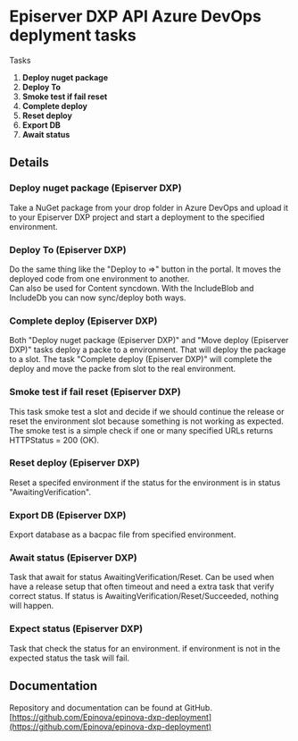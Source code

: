 # Episerver DXP API Azure DevOps deplyment tasks

Tasks

1. **Deploy nuget package**
1. **Deploy To**
1. **Smoke test if fail reset**
1. **Complete deploy**
1. **Reset deploy**
1. **Export DB**
1. **Await status**

## Details

### Deploy nuget package (Episerver DXP) ###  
Take a NuGet package from your drop folder in Azure DevOps and upload it to your Episerver DXP project and start a deployment to the specified environment.  
  
### Deploy To (Episerver DXP) ###
Do the same thing like the "Deploy to =>" button in the portal. It moves the deployed code from one environment to another.  
Can also be used for Content syncdown.  With the IncludeBlob and IncludeDb you can now sync/deploy both ways.  

### Complete deploy (Episerver DXP) ###
Both "Deploy nuget package (Episerver DXP)" and "Move deploy (Episerver DXP)" tasks deploy a packe to a environment. That will deploy the package to a slot. The task "Complete deploy (Episerver DXP)" will complete the deploy and move the packe from slot to the real environment.  

### Smoke test if fail reset (Episerver DXP) ###
This task smoke test a slot and decide if we should continue the release or reset the environment slot because something is not working as expected. The smoke test is a simple check if one or many specified URLs returns HTTPStatus = 200 (OK).  

### Reset deploy (Episerver DXP) ###
Reset a specifed environment if the status for the environment is in status "AwaitingVerification".  

### Export DB (Episerver DXP) ###
Export database as a bacpac file from specified environment.  

### Await status (Episerver DXP) ###
Task that await for status AwaitingVerification/Reset. Can be used when have a release setup that often timeout and need a extra task that verify correct status. If status is AwaitingVerification/Reset/Succeeded, nothing will happen.  

### Expect status (Episerver DXP) ###
Task that check the status for an environment. if environment is not in the expected status the task will fail.  

## Documentation
Repository and documentation can be found at GitHub.
[https://github.com/Epinova/epinova-dxp-deployment](https://github.com/Epinova/epinova-dxp-deployment)